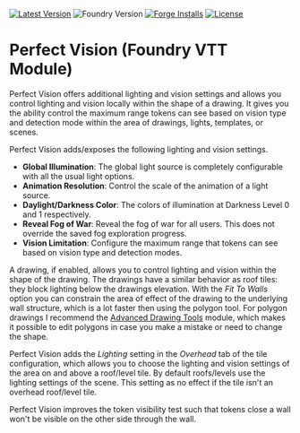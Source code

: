 [![Latest Version](https://img.shields.io/github/v/release/dev7355608/perfect-vision?display_name=tag&sort=semver&label=Latest%20Version)](https://github.com/dev7355608/perfect-vision/releases/latest)
![Foundry Version](https://img.shields.io/endpoint?url=https://foundryshields.com/version?url=https%3A%2F%2Fraw.githubusercontent.com%2Fdev7355608%2Fperfect-vision%2Fmain%2Fmodule.json)
[![Forge Installs](https://img.shields.io/badge/dynamic/json?label=Forge%20Installs&query=package.installs&suffix=%25&url=https%3A%2F%2Fforge-vtt.com%2Fapi%2Fbazaar%2Fpackage%2Fperfect-vision&colorB=blueviolet)](https://forge-vtt.com/bazaar#package=perfect-vision)
[![License](https://img.shields.io/github/license/dev7355608/perfect-vision?label=License)](LICENSE)

# Perfect Vision (Foundry VTT Module)

Perfect Vision offers additional lighting and vision settings and allows you control lighting and vision locally within the shape of a drawing.
It gives you the ability control the maximum range tokens can see based on vision type and detection mode within the area of drawings, lights, templates, or scenes.

Perfect Vision adds/exposes the following lighting and vision settings.
- **Global Illumination**: The global light source is completely configurable with all the usual light options.
- **Animation Resolution**: Control the scale of the animation of a light source.
- **Daylight/Darkness Color**: The colors of illumination at Darkness Level 0 and 1 respectively.
- **Reveal Fog of War**: Reveal the fog of war for all users. This does not override the saved fog exploration progress.
- **Vision Limitation**: Configure the maximum range that tokens can see based on vision type and detection modes.

A drawing, if enabled, allows you to control lighting and vision within the shape of the drawing. The drawings have a similar behavior as roof tiles: they block lighting below the drawings elevation. With the *Fit To Walls* option you can constrain the area of effect of the drawing to the underlying wall structure, which is a lot faster then using the polygon tool. For polygon drawings I recommend the [Advanced Drawing Tools](https://github.com/dev7355608/advanced-drawing-tools) module, which makes it possible to edit polygons in case you make a mistake or need to change the shape.

Perfect Vision adds the *Lighting* setting in the *Overhead* tab of the tile configuration, which allows you to choose the lighting and vision settings of the area on and above a roof/level tile. By default roofs/levels use the lighting settings of the scene. This setting as no effect if the tile isn't an overhead roof/level tile.

Perfect Vision improves the token visibility test such that tokens close a wall won't be visible on the other side through the wall.
